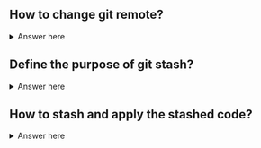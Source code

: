 ## How to change git remote? 

<details>
  <summary>Answer here</summary>
  git remote add origin path 
</details>

## Define the purpose of git stash? 
<details>
  <summary>Answer here</summary>
you want to switch branches, but you don’t want to commit what you’ve been working on yet; so you’ll stash the changes
</details>

## How to stash and apply the stashed code?

<details>
<summary>Answer here</summary>
$ git stash
$ git stash list
$ git stash apply stash@{2}
<details>

## What are three stages of git workflow?

<details>
<summary>Answer here</summary>
1. Working directory
2. Staging area
3. Repository 
<details>

## What command do you use to delete the git repository? 
<details>
<summary>Answer here</summary>
rm -rf .git 
<details>

## What command do you use to start a git repo?

<details>
<summary>Answer here</summary>
git init 
<details>

## What command do you use to unstage a file?

<details>
<summary>Answer here</summary>
git reset HEAD 
<details>

## How to create a branch and switch to it?

<details>
<summary>Answer here</summary>
$ git checkout -b branchname 
<details>

## What command do you use to view previous commits?

<details>
<summary>Answer here</summary>
$ git log 
<details>

## What commmand do you use to pull the changes from the origin source?

<details>
<summary>Answer here</summary>
$ git pull 
<details>